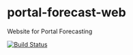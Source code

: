 # portal-forecast-web

Website for Portal Forecasting

[![Build Status](https://travis-ci.org/weecology/portal-forecast-web.svg?branch=master)](https://travis-ci.org/weecology/portal-forecast-web)